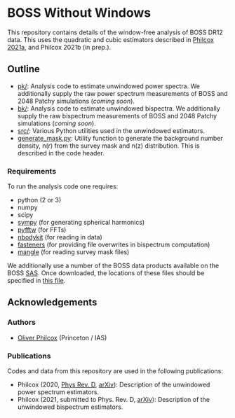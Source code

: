 # BOSS Without Windows

This repository contains details of the window-free analysis of BOSS DR12 data. This uses the quadratic and cubic estimators described in [Philcox 2021a](https://arxiv.org/abs/2012.09389), and Philcox 2021b (in prep.).

## Outline
- [pk/](pk): Analysis code to estimate unwindowed power spectra. We additionally supply the raw power spectrum measurements of BOSS and 2048 Patchy simulations (*coming soon*).
- [bk/](bk): Analysis code to estimate unwindowed bispectra. We additionally supply the raw bispectrum measurements of BOSS and 2048 Patchy simulations (*coming soon*).
- [src/](src): Various Python utilities used in the unwindowed estimators.
- [generate_mask.py](generate_mask.py): Utility function to generate the background number density, n(r) from the survey mask and n(z) distribution. This is described in the code header.

### Requirements
To run the analysis code one requires:
- python (2 or 3)
- numpy
- scipy
- [sympy](https://www.sympy.org/en/index.html) (for generating spherical harmonics)
- [pyfftw](https://github.com/pyFFTW/pyFFTW) (for FFTs)
- [nbodykit](https://nbodykit.readthedocs.io/en/latest/) (for reading in data)
- [fasteners](https://pypi.org/project/fasteners/) (for providing file overwrites in bispectrum computation)
- [mangle](https://github.com/mollyswanson/manglepy) (for reading survey mask files)

We additionally use a number of the BOSS data products available on the BOSS [SAS](https://data.sdss.org/sas/dr12/boss/lss/). Once downloaded, the locations of these files should be specified in [this file](src/opt_utilities.py).

## Acknowledgements

### Authors
- [Oliver Philcox](mailto:ohep2@cantab.ac.uk) (Princeton / IAS)

### Publications
Codes and data from this repository are used in the following publications:

- Philcox (2020, [Phys Rev. D](https://journals.aps.org/prd/abstract/10.1103/PhysRevD.103.103504), [arXiv](https://arxiv.org/abs/2012.09389)): Description of the unwindowed power spectrum estimators.
- Philcox (2021, submitted to Phys. Rev. D, [arXiv](https://arxiv.org/abs/2107.06287)): Description of the unwindowed bispectrum estimators.
